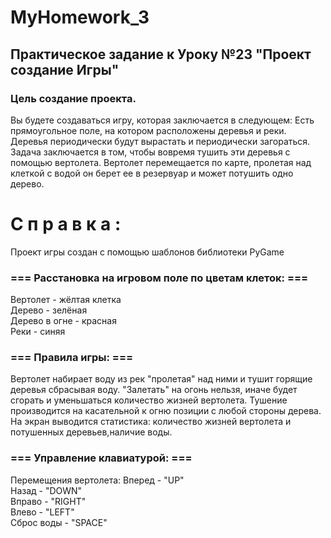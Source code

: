 # MyHomework_3 
## Практическое задание к Уроку №23 "Проект создание Игры"
### Цель создание проекта.
Вы будете создаваться игру, которая заключается в следующем:
Есть прямоугольное поле, на котором расположены деревья и реки.
Деревья периодически будут вырастать и периодически загораться.
Задача заключается в том, чтобы вовремя тушить эти деревья с помощью вертолета.
Вертолет перемещается по карте, пролетая над клеткой с водой он берет ее в резервуар и может потушить одно дерево.

# С п р а в к а :
Проект игры создан с помощью шаблонов библиотеки PyGame

### === Расстановка на игровом поле по цветам клеток: ===

Bертолет - жёлтая клетка <br />
Дерево - зелёная <br />
Дерево в огне - красная <br />
Реки - синяя <br />

### === Правила игры: ===

Вертолет  набирает воду из рек "пролетая" над ними и тушит горящие деревья сбрасывая воду. "Залетать" на огонь нельзя, иначе будет сгорать и уменьшаться количество жизней вертолета. Тушение производится  на касательной к огню позиции с любой стороны дерева.  На экран выводится статистика: количество жизней вертолета и потушенных деревьев,наличие воды. 

### === Управление клавиатурой: ===

Перемещения вертолета:
Вперед - "UP" <br />
Назад -  "DOWN" <br />
Вправо - "RIGHT" <br />
Влево -  "LEFT" <br />
Сброс воды - "SPACE"




